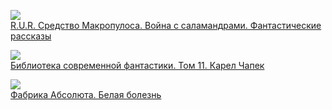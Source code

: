 ![](/books/sf/Карел%20Чапек/R.U.R.%20Средство%20Макропулоса.%20Война%20с%20саламандрами.%20Фантастические%20рассказы.jpg)  
[R.U.R. Средство Макропулоса. Война с саламандрами. Фантастические рассказы](/books/sf/Карел%20Чапек/R.U.R.%20Средство%20Макропулоса.%20Война%20с%20саламандрами.%20Фантастические%20рассказы)

![](/books/sf/Карел%20Чапек/Библиотека%20современной%20фантастики.%20Том%2011.%20Карел%20Чапек.jpg)  
[Библиотека современной фантастики. Том 11. Карел Чапек](/books/sf/Карел%20Чапек/Библиотека%20современной%20фантастики.%20Том%2011.%20Карел%20Чапек)

![](/books/sf/Карел%20Чапек/Фабрика%20Абсолюта.%20Белая%20болезнь.jpg)  
[Фабрика Абсолюта. Белая болезнь](/books/sf/Карел%20Чапек/Фабрика%20Абсолюта.%20Белая%20болезнь)
